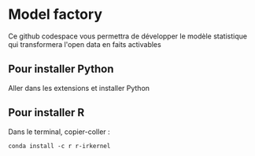 # Model factory

Ce github codespace vous permettra de développer le modèle statistique qui transformera l'open data en faits activables

## Pour installer Python 

Aller dans les extensions et installer Python

## Pour installer R 

Dans le terminal, copier-coller : 

```conda install -c r r-irkernel```